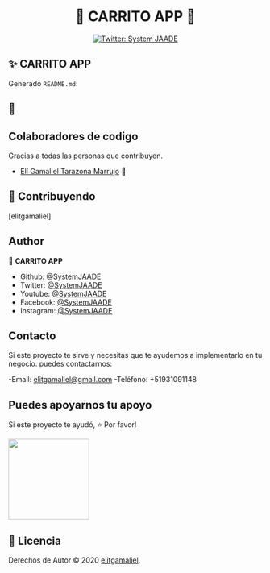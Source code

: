 <h1 align="center">📳 CARRITO APP 📳</h1>

<p align="center">
  
</p>
<p align="center">
  <a href="https://twitter.com/SystemJAADE">
    <img alt="Twitter: System JAADE" src="https://img.shields.io/twitter/follow/SystemJAADE.svg?style=social" target="_blank" />
  </a>
</p>

## ✨ CARRITO APP

Generado `README.md`:

## 🚀


## Colaboradores de codigo

Gracias a todas las personas que contribuyen.

- [Elí Gamaliel Tarazona Marrujo](https://www.facebook.com/elitgamaliel) 🎲

## 🤝 Contribuyendo
[elitgamaliel]

## Author

👤 **CARRITO APP**

- Github: [@SystemJAADE](https://github.com/SystemJAADE)
- Twitter: [@SystemJAADE](https://twitter.com/SystemJAADE)
- Youtube: [@SystemJAADE](https://www.youtube.com/c/SystemJAADE)
- Facebook: [@SystemJAADE](https://www.facebook.com/SystemJAADE/)
- Instagram: [@SystemJAADE](https://www.instagram.com/systemjaade)

## Contacto
Si este proyecto te sirve y necesitas que te ayudemos a implementarlo en tu negocio.
puedes contactarnos:

-Email: elitgamaliel@gmail.com
-Teléfono: +51931091148
## Puedes apoyarnos tu apoyo

Si este proyecto te ayudó, ⭐️ Por favor!

<a href="https://www.patreon.com/SysJ">
  <img src="https://c5.patreon.com/external/logo/become_a_patron_button@2x.png" width="160">
</a>

## 📝 Licencia

Derechos de Autor © 2020 [elitgamaliel](elitgamaliel@gmail.com).<br />
